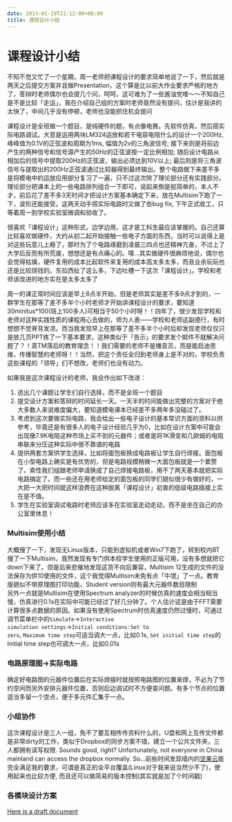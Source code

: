```yaml
---
date: 2013-01-19T21:12:00+08:00
title: 课程设计小结
---
```


# 课程设计小结

不知不觉又忙了一个星期，周一老师把课程设计的要求简单地说了一下，然后就是两天之后提交方案并且做Presentation，这个算是比以前大作业要求严格的地方了，答辩时老师偶尔也会提几个问，呵呵，这可难为了一些酱油党喽～～不知自己是不是比较「走运」，我在介绍自己组的方案时老师竟然没有提问，估计是我讲的太快了，中间几乎没有停顿，老师也没能抓住机会提问  

课程设计是全班做一个题目，是纯硬件的题，有点像电赛。先软件仿真，然后搭实际电路调试。大意是运用两块LM324运放和若干电容电阻什么的设计一个200Hz, 峰峰值为0.1V的正弦波和周期为1ms, 幅值为2v的三角波信号; 接下来则是将前边产生的两种信号和信号源产生的50Hz的正弦波按一定比例相加; 随后设计电路从相加后的信号中提取200Hz的正弦波，输出必须达到10V以上; 最后则是将三角波信号与提取出的200Hz正弦波通过比较器得到最终输出。整个电路做下来差不多是将模电中的运放应用部分复习了一遍，只不过这次除了理论部分还有实践部分。理论部分把课本上的一些电路排列组合一下即可，说起来倒是挺简单的，本人不才，前后花了差不多3天时间才把设计方案基本确定下来，放在Multisim下跑了一下，波形还能接受。这两天动手搭实际电路时又做了些bug fix, 下午正式收工，只等着周一到学校实验室微调和验收了。  
<!--more-->
很喜欢「课程设计」这种形式，边学边用，这才是工科生最应该掌握的。自己还算比较喜欢做硬件，大约从初二起开始接触一些电子方面的东西，当时可以说得上是对这些玩意儿上瘾了，那时为了个电路琢磨到凌晨三四点也还精神亢奋，不过上了大学后反而有所荒废，想想还是有点痛心的。噗...其实做硬件很麻烦地说，偶尔也会觉得枯燥，硬件复用的成本比起软件来复用的成本高太多太多，而且业余玩玩也还是比较烧钱的。东拉西扯了这么多，下边吐槽一下这次「课程设计」。学校和老师该改进的地方实在是太多太多了

周一的课正常时间应该是早上8点半开始，但是老师其实是差不多9点才到的，一群学生在那等了差不多半个小时老师才开始讲课程设计的要求，要知道30minitus\*100(班上100多人)可相当于50个小时呀！！四年了，很少发现学校和老师对这种实践性质的课程用心去做的，师为人表——学校和老师这副德行，有时想想不觉脊背发凉。而当我发现早上在那等了差不多半个小时后却发现老师仅仅只是放几页PPT练了一下基本要求，这种类似于「告示」的要求发个邮件不就解决问题了？！真TM落后的教育理念！！我们需要的老师不是播音员，而是能启迪思维，传播智慧的老师呀！！当然，把这个责任全归到老师身上是不对的，学校负责这些课程的「领导」们不想改，老师们也没有动力。  

如果我是这次课程设计的老师，我会作出如下改进：

1. 选出几个课题让学生们自行选择，而不是全班一个题目  
2. 提交设计方案和答辩的时间延长一天。一天半的时间能做出完整的方案对于绝大多数人来说难度偏大，要知道模电课本已经差不多两年多没碰过了。  
3. 考虑到这次要做实际电路，我会给出一些电子设计的基本常识方面的资料以供参考，毕竟还是有很多人的电子设计经验几乎为0，比如在设计方案中可能会出现像7.9K电阻这种市场上买不到的元器件；或者是将1K滑变和几欧姆的电阻串联来分压这种实际中很不靠谱的电路  
4. 提供两套方案供学生选择，比如将面包板换成电路板让学生自行焊接。面包板在小型电路上确实是有优势的，但是电路规模稍微一大面包板就是一个累赘了，索性我们组跟老师申请换成了自己焊接电路板，用不了两天基本就把实际电路搞定了。而一些还在用老师给定的面包板的同学们貌似很少有做好的，一大把一大把时间就这样浪费在这种脱离「课程设计」初衷的低级电路插接上实在是不值。
5. 学生在实验室调试电路时老师应该多在实验室走动走动，而不是坐在自己的办公室里休息！

### Multisim使用小结  
大概搜了一下，发现无Linux版本，只能到虚拟机或者Win7下跑了，转到校内BT搜了一下Multisim，竟然发现有专门供本校学生使用的正版可用，没有多想就把它down下来了。但是后来悲催地发现这货不向后兼容，Multisim 12生成的文件的没法保存为供10使用的文件，这个我觉得Multisim未免有点「牛氓」了一点。教育版貌似不带原理图打印功能，Student version则有最大元器件数目限制  
另外一点就是Multisim在使用Spectrum analyzer的时候仿真的速度会相当相当慢，仿真进行0.1s在实际中可能已经过了好几分钟了。个人估计这是由于FFT需要计算很多点数据的原因。如果没有使用Spectrum时仿真速度仍然过慢时，可通过调节菜单栏中的<code>Simulate</code>-><code>Interactive simulation settings</code>-><code>Initial conditions:Set to zero</code>, <code>Maximum time step</code>可适当调大一点，比如0.1s, <code>Set initial time step</code>的Initial time step也可调大一点，比如0.01s     

### 电路原理图->实际电路  
确定好电路图的元器件位置后在实际焊接时就按照电路图的位置来焊，不必为了节约空间而另外安排元器件位置，否则后边调试时不方便查问题。有多个节点的位置适当多留一个空点，便于多元件汇集于一点。  

### 小组协作  
这次课程设计是三人一组，免不了要互相传传资料什么的，U盘和网上互传文件都是非常dirty的工作，类似于Dropbox的同步方案不错，建立一个公共文件夹，三人都拥有读写权限. Sounds good, right? Unfortunately, not everyone in China mainland can access the dropbox normally. So...前些时间发现墙内的[坚果云](http://www.jianguoyun.com)能完全满足我的要求，可谓是真正的全平台覆盖(Linux对于我来说当然少不了)，使用起来也比较方便, 而且还可以做简易的版本控制(其实就是加了个时间戳)  

### 各模块设计方案  
[Here is a draft document](/downloads/curriculum_design_draft.pdf)